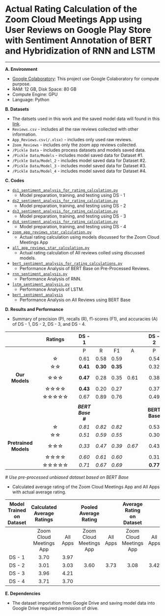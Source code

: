 # Actual Rating Calculation of the Zoom Cloud Meetings App using User Reviews on Google Play Store with Sentiment Annotation of BERT and Hybridization of RNN and LSTM
** **

**A. Environment**
+ [Google Colaboratory](https://colab.research.google.com "Google Colab"): This project use Google Colaboratory for compute purpose.
+ RAM: 12 GB, Disk Space: 80 GB
+ Compute Engine: GPU
+ Language: Python

**B. Datasets**
+ The datsets used in this work and the saved model data will found in this [link](https://drive.google.com/drive/folders/1EeeV4jOpoJgqoj0v_tdMSoXvNcPgV3hn).
+ `Reviews.csv` - includes all the raw reviews collected with other information.
+ `App_Reviews.csv(/.xlsx)` - includes only used raw reviews.
+ `Zoom_Reviews` - includes only the zoom app reviews collected.
+ `/Pickle Data` - includes process datasets and models saved data.
+ `/Pickle Data/Models` - includes model saved data for Dataset #1.
+ `/Pickle Data/Model_2` - includes model saved data for Dataset #2.
+ `/Pickle Data/Model_3` - includes model saved data for Dataset #3.
+ `/Pickle Data/Model_4` - includes model saved data for Dataset #4.

**C. Codes**
+ [`ds1_sentiment_analysis_for_rating_calculation.py`](https://github.com/jahid-jabed/ratings_cal_zoom/blob/main/codes/ds1_sentiment_analysis_for_rating_calculation.py)
  + Model preparation, training, and testing using DS - 1
+ [`ds2_sentiment_analysis_for_rating_calculation.py`](https://github.com/jahid-jabed/ratings_cal_zoom/blob/main/codes/ds2_sentiment_analysis_for_rating_calculation.py)
  + Model preparation, training, and testing using DS - 2
+ [`ds3_sentiment_analysis_for_rating_calculation.py`](https://github.com/jahid-jabed/ratings_cal_zoom/blob/main/codes/ds3_sentiment_analysis_for_rating_calculation.py)
  + Model preparation, training, and testing using DS - 3
+ [`ds4_sentiment_analysis_for_rating_calculation.py`](https://github.com/jahid-jabed/ratings_cal_zoom/blob/main/codes/ds4_sentiment_analysis_for_rating_calculation.py)
  + Model preparation, training, and testing using DS - 4
+ [`zoom_app_reviews_star_calculation.py`](https://github.com/jahid-jabed/ratings_cal_zoom/blob/main/codes/zoom_app_reviews_star_calculation.py)
  + Actual rating calculation using models discussed for the Zoom Cloud Meetings App
+ [`all_app_reviews_star_calculation.py`](https://github.com/jahid-jabed/ratings_cal_zoom/blob/main/codes/all_app_reviews_star_calculation.py)
  + Actual rating calculation of All reviews colled using discussed models.
+ [`bert_sentiment_analysis_for_rating_calculations.py`](https://github.com/jahid-jabed/ratings_cal_zoom/blob/main/codes/bert_sentiment_analysis_for_rating_calculations.py)
  + Performance Analysis of BERT Base on Pre-Processed Reviews.
+ [`rnn_sentiment_analysis.py`](https://github.com/jahid-jabed/ratings_cal_zoom/blob/main/codes/rnn_sentiment_analysis.py)
  + Performance Analysis of RNN.
+ [`lstm_sentiment_analysis.py`](https://github.com/jahid-jabed/ratings_cal_zoom/blob/main/codes/lstm_sentiment_analysis.py)
  + Performance Analysis of LSTM.
+ [`bert_sentiment_analysis`](https://github.com/jahid-jabed/ratings_cal_zoom/blob/main/codes/bert_sentiment_analysis.py)
  + Performance Analysis on All Reviews using BERT Base

**D. Results and Performance**
+ Summary of precision (P), recalls (R), f1-scores (F1), and accuracies (A) of DS - 1, DS - 2, DS - 3, and DS - 4.

|      || Ratings | | DS - 1 |      |      |      | |DS - 2 |      |      |      | | DS - 3 |      |      |      || DS - 4 |      |      |      |
|:----:|:-:|:-------:|:-:|:----:|:----:|:----:|:----:|:-:|:----:|:----:|:----:|:----:|:-:|:----:|:----:|:----:|:----:|:-:|:----:|:----:|:----:|:----:|
|      | |           | |   P  |   R  |  F1  |   A  ||   P  |   R  |  F1  |   A  ||   P  |   R  |  F1  |   A  ||   P  |   R  |  F1  |   A  |
|      |  |  ☆     |  | 0.61 | 0.58 | 0.59 |      || 0.54 | 0.67 | 0.60 |      || **0.68** | **0.71** | **0.69** |      | |0.48 | 0.67 | 0.56 |      |
|      |   | ☆☆    | | **0.41** | **0.30** | **0.35** |      | |0.32 | 0.12 | 0.18 |      | |0.00 | 0.00 | 0.00 |      | |0.00 | 0.00 | 0.00 |      |
|**Our Models**||   ☆☆☆ |     | **0.47** | 0.28 | 0.35 | 0.61 || 0.38 | 0.29 | 0.33 | 0.45 || 0.33 | 0.25 | 0.29 | **0.71** || 0.35 | 0.21 | 0.27 | 0.54 |
|      |   |☆☆☆☆  | | **0.43** | 0.20 | 0.27 |      | |0.37 | 0.38 | **0.37** |      | |0.38 | 0.11 | 0.17 |      || 0.41 | 0.10 | 0.16 |      |
|      |  |☆☆☆☆☆ | | 0.67 | 0.89 | 0.76 |      | |0.49 | 0.65 | 0.56 |      | |0.76 | **0.94** | **0.84** |      | |0.60 | 0.87 | 0.71 |      |
|      |   |        | |  |      |      |      |  |   |   |      |      |  |      | |      |      |  |      |   |   |      |
|      |    |       | | _**BERT Base #**_|      |      |      | |**BERT Base** |      |      |      | |**RNN** |      |      |      |  | **LSTM**|     |      |      |
|      |    |☆      | | _0.81_ | _0.82_ | _0.82_ |      || 0.53 | 0.68 | 0.59 |      || 0.40 | 0.42 | 0.41 |      | | 0.38|0.51 | 0.44 |      |
|      |    |☆☆    | | _0.51_ | _0.59_ | _0.55_ |      | |0.30 | 0.28 | 0.29 |      | |0.00 | 0.00 | 0.00 |      |  |0.00| 0.00 | 0.00 |      |
|**Pretrained Models**||   ☆☆☆ |    | _0.33_ | _0.47_ | _0.39_ | _0.67_| | 0.43 | **0.35** | 0.38 | 0.53 || 0.39 | **0.35** | **0.47** | 0.45| | 0.34 | 0.29 | 0.31 | 0.47 |
|      |  | ☆☆☆☆  | | _0.60_ | _0.61_ | _0.60_ |      | |0.31 | **0.40** | 0.35 |      || 0.36 | 0.06 | 0.11 |      |  | 0.36 |0.11 | 0.17 |    |
|      |  |☆☆☆☆☆ | | _0.71_ | _0.67_ | _0.69_ |      | |**0.77** | 0.67 | 0.72 |      | |0.55 | 0.83 | 0.66 |      |  | 0.55 | 0.83 | 0.66 |    |

_# Use pre-processed unbiased dataset based on BERT Base_

+ Calculated average rating of the Zoom Cloud Meetings App and All Apps with actual average rating.

| Model Trained on Dataset | Calculated Average Ratings |          |  Pooled Average Rating  |          |Average Rating on Dataset|          |
|:------------------------:|:--------------------------:|:--------:|:-----------------------:|:--------:|:-----------------------:|:--------:|
|                          |   Zoom Cloud Meetings App  | All Apps | Zoom Cloud Meetings App | All Apps | Zoom Cloud Meetings App | All Apps |
|          DS - 1          |            3.70            |   3.97   |                         |          |                         |          |
|          DS - 2          |            3.01            |   3.03   |           3.60          |   3.73   |           3.08          |   3.42   |
|          DS - 3          |            3.96            |   4.21   |                         |          |                         |          |
|          DS - 4          |            3.71            |   3.70   |                         |          |                         |          |


**E. Dependencies**
+ The dataset importation from Google Drive and saving model data into Google Drive required permission of drive.

